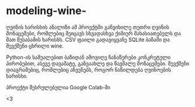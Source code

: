 # modeling-wine-
ღვინის ხარისხის ანალიზი
ამ პროექტში განვიხილე თეთრი ღვინის მონაცემები, რომლებიც შეიცავს სხვადასხვა ქიმიურ მახასიათებელს და მათ შესაბამის ხარისხს. CSV ფაილი გადავიყვანე SQLite ბაზაში და შევქმენი ცხრილი wine.

Python-ის საშუალებით ბაზიდან ამოვიღე ჩანაწერები კონკრეტული პირობებით, ასევე დავამატე, განვაახლე და წავშალე მონაცემები. შევქმენი დიაგრამებიც, რომლებიც აჩვენებს, როგორ ნაწილდება ღვინოების ხარისხი.

პროექტი შესრულებულია Google Colab-ში 

<3


